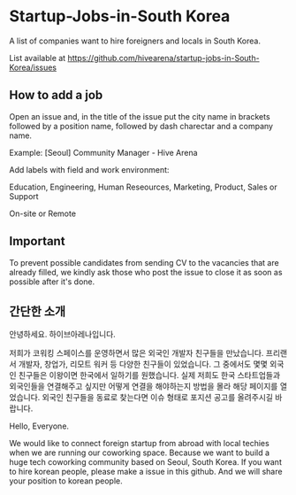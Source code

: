 # Startup-Jobs-in-South Korea
A list of companies want to hire foreigners and locals in South Korea. 

List available at https://github.com/hivearena/startup-jobs-in-South-Korea/issues

<h2>How to add a job</h2>

Open an issue and, in the title of the issue put the city name in brackets followed by a position name, followed by dash charectar and a company name.

Example: [Seoul] Community Manager - Hive Arena

Add labels with field and work environment: 

Education, Engineering, Human Reseources, Marketing, Product, Sales or Support

On-site or Remote

<h2>Important</h2>

To prevent possible candidates from sending CV to the vacancies that are already filled, we kindly ask those who post the issue to close it as soon as possible after it's done.

<h2>간단한 소개</h2>

안녕하세요. 하이브아레나입니다.

저희가 코워킹 스페이스를 운영하면서 많은 외국인 개발자 친구들을 만났습니다. 프리랜서 개발자, 창업가, 리모트 워커 등 다양한 친구들이 있었습니다. 그 중에서도 몇몇 외국인 친구들은 이왕이면 한국에서 일하기를 원했습니다. 실제 저희도 한국 스타트업들과 외국인들을 연결해주고 싶지만 어떻게 연결을 해야하는지 방법을 몰라 해당 페이지를 열었습니다. 외국인 친구들을 동료로 찾는다면 이슈 형태로 포지션 공고를 올려주시길 바랍니다.

Hello, Everyone. 

We would like to connect foreign startup from abroad with local techies when we are running our coworking space. Because we want to build a huge tech coworking community based on Seoul, South Korea. If you want to hire korean people, please make a issue in this github. And we will share your position to korean people.  
